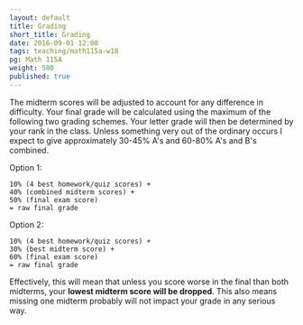 ```yaml
---
layout: default
title: Grading
short_title: Grading
date: 2016-09-01 12:00
tags: teaching/math115a-w18
pg: Math 115A
weight: 500
published: true
---
```


The midterm scores will be adjusted to account for any difference in difficulty. Your final grade will be calculated using the maximum of the following two grading schemes. Your letter grade will then be determined by your rank in the class. Unless something very out of the ordinary occurs I expect to give approximately 30-45% A's and 60-80% A's and B's combined.

Option 1:

~~~
10% (4 best homework/quiz scores) +
40% (combined midterm scores) +
50% (final exam score)
= raw final grade
~~~

Option 2:

~~~
10% (4 best homework/quiz scores) +
30% (best midterm score) +
60% (final exam score)
= raw final grade
~~~

Effectively, this will mean that unless you score worse in the final than both midterms, your __lowest midterm score will be dropped__. This also means missing one midterm probably will not impact your grade in any serious way.
